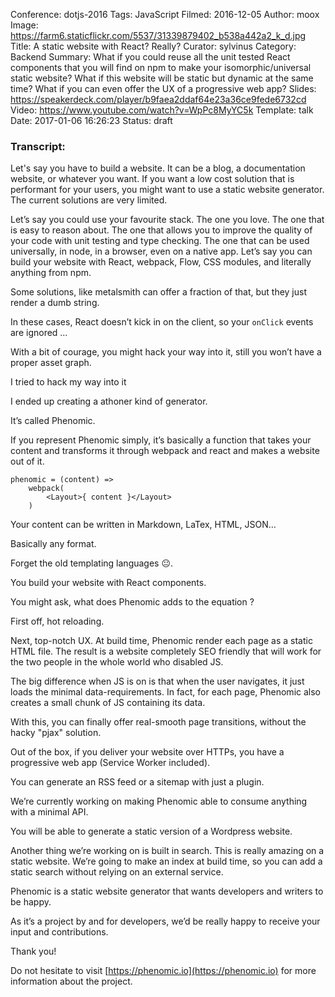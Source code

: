 Conference: dotjs-2016
Tags: JavaScript
Filmed: 2016-12-05
Author: moox
Image: https://farm6.staticflickr.com/5537/31339879402_b538a442a2_k_d.jpg
Title: A static website with React? Really?
Curator: sylvinus
Category: Backend
Summary: What if you could reuse all the unit tested React components that you will find on npm to make your isomorphic/universal static website? What if this website will be static but dynamic at the same time? What if you can even offer the UX of a progressive web app?
Slides: https://speakerdeck.com/player/b9faea2ddaf64e23a36ce9fede6732cd
Video: https://www.youtube.com/watch?v=WpPc8MyYC5k
Template: talk
Date: 2017-01-06 16:26:23
Status: draft


### Transcript: 

Let's say you have to build a website.
It can be a blog, a documentation website,
or whatever you want.
If you want a low cost solution that is performant for your users, you might want to use a static website generator.
The current solutions are very limited.

Let’s say you could use your favourite stack.
The one you love.
The one that is easy to reason about.
The one that allows you to
improve the quality of your code with unit testing and type checking.
The one that can be used universally, in node, in a browser, even on a native app.
Let’s say you can build your website with React, webpack, Flow, CSS modules,
and literally anything from npm.

Some solutions, like metalsmith can offer a fraction of that,
but they just render a dumb string.

In these cases, React doesn’t kick in on the client, so your `onClick` events are ignored …

With a bit of courage, you might hack your way into it, still you won’t have
a proper asset graph.

I tried to hack my way into it

I ended up creating a athoner kind of generator.

It’s called Phenomic.

If you represent Phenomic simply, it’s basically a function that takes your content and transforms it through webpack and react and makes a website out of it.

	phenomic = (content) =>
		webpack(
			<Layout>{ content }</Layout>
		)


Your content can be written in
Markdown, LaTex, HTML, JSON…

Basically any format.

Forget the old templating languages 😐.

You build your website with React components.

You might ask, what does Phenomic adds to the equation ?

First off, hot reloading.

Next, top-notch UX. 
At build time, Phenomic render each page as a static HTML file.
The result is a website completely SEO friendly that will work for the two people in the whole world who disabled JS.

The big difference when JS is on is that when the user navigates, it just loads the minimal data-requirements.
In fact, for each page, Phenomic also creates a small chunk of JS
containing its data.

With this, you can finally offer real-smooth page transitions, without the hacky "pjax" solution.

Out of the box, if you deliver your website over HTTPs, you have a progressive web app (Service Worker included).

You can generate an RSS feed or a sitemap with just a plugin.

We’re currently working on making Phenomic able to consume anything with a minimal API.

You will be able to generate a static version of a Wordpress website.

Another thing we’re working on is built in search. This is really amazing on a static website. We’re going to make an index at build time, so you can add a static search without relying on an external service.

Phenomic is a static website generator that wants developers and writers to be happy. 

As it’s a project by and for developers, we’d be really happy to receive your input and contributions.

Thank you!

Do not hesitate to visit [https://phenomic.io](https://phenomic.io) for more information about the project.